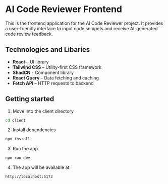 # AI Code Reviewer Frontend

This is the frontend application for the AI Code Reviewer project. It provides a user-friendly interface to input code snippets and receive AI-generated code review feedback.

## Technologies and Libaries
- **React** – UI library
- **Tailwind CSS** – Utility-first CSS framework
- **ShadCN** - Component library
- **React Query** – Data fetching and caching
- **Fetch API** – HTTP requests to backend

## Getting started
1. Move into the client directory

```bash
cd client
```

2. Install dependencies 
```bash
npm install
```

3. Run the app

```bash
npm run dev
```

4. The app will be available at:
```
http://localhost:5173
```



